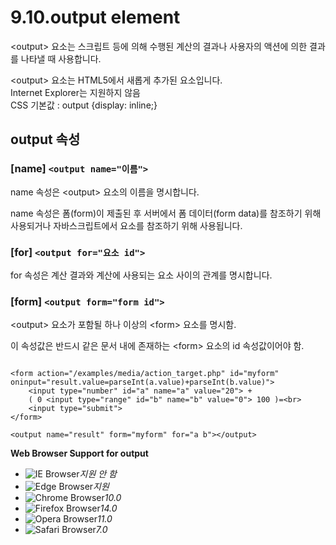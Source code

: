 # 9.10.output element

&lt;output&gt; 요소는 스크립트 등에 의해 수행된 계산의 결과나 사용자의 액션에 의한 결과를 나타낼 때 사용합니다.  
  
&lt;output&gt; 요소는 HTML5에서 새롭게 추가된 요소입니다.  
Internet Explorer는 지원하지 않음  
CSS 기본값 : output {display: inline;}

## **output 속성**

### \[name\] `<output name="이름">`

name 속성은 &lt;output&gt; 요소의 이름을 명시합니다.

name 속성은 폼\(form\)이 제출된 후 서버에서 폼 데이터\(form data\)를 참조하기 위해 사용되거나 자바스크립트에서 요소를 참조하기 위해 사용됩니다.

### \[for\] `<output for="요소 id">`

for 속성은 계산 결과와 계산에 사용되는 요소 사이의 관계를 명시합니다.

### \[form\] `<output form="form id">`

&lt;output&gt; 요소가 포함될 하나 이상의 &lt;form&gt; 요소를 명시함.

이 속성값은 반드시 같은 문서 내에 존재하는 &lt;form&gt; 요소의 id 속성값이어야 함.

```text

<form action="/examples/media/action_target.php" id="myform" oninput="result.value=parseInt(a.value)+parseInt(b.value)">
	<input type="number" id="a" name="a" value="20"> + 
	( 0 <input type="range" id="b" name="b" value="0"> 100 )=<br>
	<input type="submit">
</form>

<output name="result" form="myform" for="a b"></output>
```

**Web Browser Support for output**

* ![IE Browser](images/icon/ico_ie-false.png)_지원 안 함_
* ![Edge Browser](images/icon/ico_edge-true.png)_지원_
* ![Chrome Browser](images/icon/ico_chrome-true.png)_10.0_
* ![Firefox Browser](images/icon/ico_firefox-true.png)_14.0_
* ![Opera Browser](images/icon/ico_opera-true.png)_11.0_
* ![Safari Browser](images/icon/ico_safari-true.png)_7.0_

